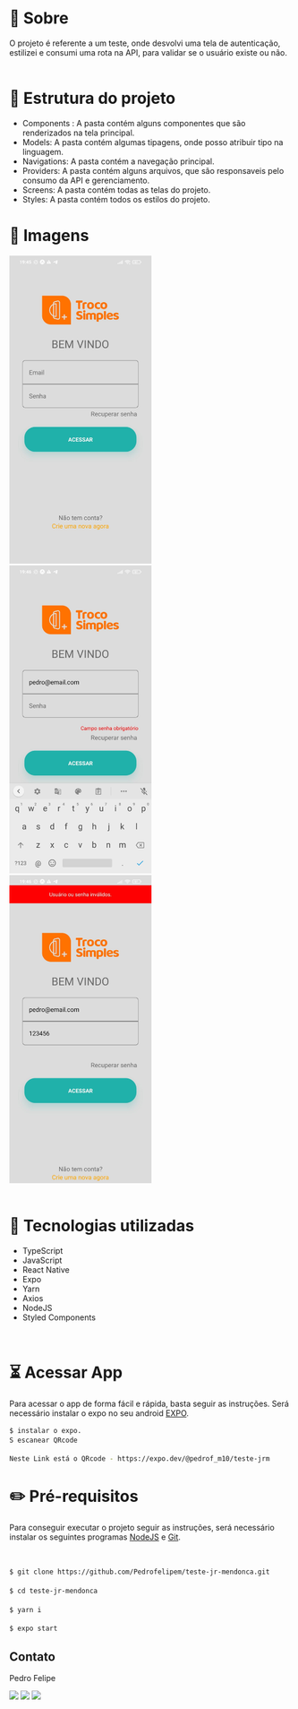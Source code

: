 # 📝 Sobre

O projeto é referente a um teste, onde desvolvi uma tela de autenticação, estilizei e consumi uma rota na API, para validar se o usuário existe ou não.
</br>
</br>


# 📁 Estrutura do projeto

- Components : A pasta contém alguns componentes que são renderizados na tela principal.
- Models: A pasta contém algumas tipagens, onde posso atribuir tipo na linguagem.
- Navigations: A pasta contém a navegação principal.
- Providers: A pasta contém alguns arquivos, que são responsaveis pelo consumo da API e gerenciamento.
- Screens: A pasta contém todas as telas do projeto.
- Styles: A pasta contém todos os estilos do projeto.

# 🎨 Imagens

<div>
    <img src="./assets/print-01 (1).jpg" alt="Login" height="550px">
    <img src="./assets/print-01 (2).jpg" alt="Cadastro" height="550px">
    <img src="./assets/print-01 (3).jpg" alt="Home" height="550px">
</div>

<br/>


# 🚀 Tecnologias utilizadas

- TypeScript
- JavaScript
- React Native
- Expo
- Yarn
- Axios
- NodeJS
- Styled Components

<br/>

# ⏳ Acessar App 

Para acessar o app de forma fácil e rápida, basta seguir as instruções. Será necessário instalar o expo no seu android [EXPO](https://play.google.com/store/apps/details?id=host.exp.exponent&hl=pt_BR&gl=US).

```bash
$ instalar o expo.
S escanear QRcode 

Neste Link está o QRcode - https://expo.dev/@pedrof_m10/teste-jrm 
```

# ✏️ Pré-requisitos

Para conseguir executar o projeto seguir as instruções, será necessário instalar os seguintes programas [NodeJS](https://nodejs.org/en/) e [Git](https://git-scm.com/).

<br/>

```bash
$ git clone https://github.com/Pedrofelipem/teste-jr-mendonca.git

$ cd teste-jr-mendonca

$ yarn i

$ expo start
```

## Contato

Pedro Felipe

<div>
  <a href="https://www.linkedin.com/in/pedro-felipe-6184b0159/" target="_blank"><img src="https://img.shields.io/badge/-LinkedIn-%230077B5?style=for-the-badge&logo=linkedin&logoColor=white" target="_blank"></a>
  <a href = "mailto:pedrofelipem.contato@gmail.com"><img src="https://img.shields.io/badge/-Gmail-%23333?style=for-the-badge&logo=gmail&logoColor=white" target="_blank"></a>
  <a href = "https://t.me/Pedrofelipem"><img src="https://img.shields.io/badge/Telegram-2CA5E0?style=for-the-badge&logo=telegram&logoColor=white" target="_blank"></a>
</div>

#
